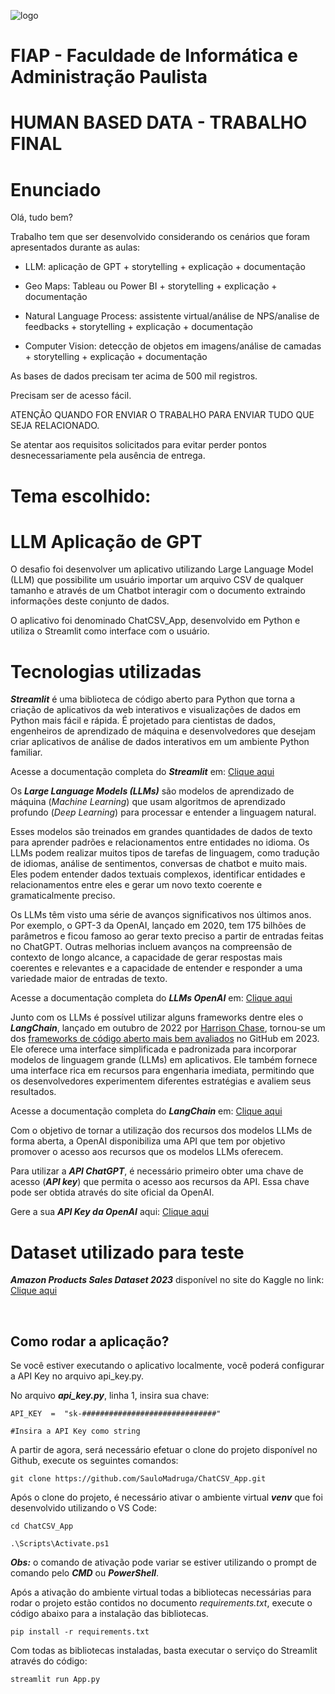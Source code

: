 ![logo](https://github.com/SauloMadruga/ChatCSV_App/assets/41789667/03498a6c-ddb0-40e3-8510-453ecf3fd312)

# FIAP - Faculdade de Informática e Administração Paulista

# **HUMAN BASED DATA - TRABALHO FINAL**

# Enunciado

Olá, tudo bem?

Trabalho tem que ser desenvolvido considerando os cenários que foram apresentados durante as aulas:

- LLM: aplicação de GPT + storytelling + explicação + documentação

- Geo Maps: Tableau ou Power BI + storytelling + explicação + documentação

- Natural Language Process: assistente virtual/análise de NPS/analise de feedbacks + storytelling + explicação + documentação

- Computer Vision: detecção de objetos em imagens/análise de camadas + storytelling + explicação + documentação

As bases de dados precisam ter acima de 500 mil registros.

Precisam ser de acesso fácil.

ATENÇÃO QUANDO FOR ENVIAR O TRABALHO PARA ENVIAR TUDO QUE SEJA RELACIONADO.

Se atentar aos requisitos solicitados para evitar perder pontos desnecessariamente pela ausência de entrega.

# Tema escolhido: 
<h1>LLM Aplicação de GPT</h1>

O desafio foi desenvolver um aplicativo utilizando Large Language Model (LLM) que possibilite um usuário importar um arquivo CSV de qualquer tamanho e através de um Chatbot interagir com o documento extraindo informações deste conjunto de dados.

O aplicativo foi denominado ChatCSV_App, desenvolvido em Python e utiliza o Streamlit como interface com o usuário.

# Tecnologias utilizadas
***Streamlit*** é uma biblioteca de código aberto para Python que torna a criação de aplicativos da web interativos e visualizações de dados em Python mais fácil e rápida. É projetado para cientistas de dados, engenheiros de aprendizado de máquina e desenvolvedores que desejam criar aplicativos de análise de dados interativos em um ambiente Python familiar.

Acesse a documentação completa do ***Streamlit*** em: <a  href="https://streamlit.io/"> Clique aqui </a>

Os ***Large Language Models (LLMs)*** são modelos de aprendizado de máquina (*Machine Learning*) que usam algoritmos de aprendizado profundo (*Deep Learning*) para processar e entender a linguagem natural.

Esses modelos são treinados em grandes quantidades de dados de texto para aprender padrões e relacionamentos entre entidades no idioma. Os LLMs podem realizar muitos tipos de tarefas de linguagem, como tradução de idiomas, análise de sentimentos, conversas de chatbot e muito mais. Eles podem entender dados textuais complexos, identificar entidades e relacionamentos entre eles e gerar um novo texto coerente e gramaticalmente preciso.

Os LLMs têm visto uma série de avanços significativos nos últimos anos. Por exemplo, o GPT-3 da OpenAI, lançado em 2020, tem 175 bilhões de parâmetros e ficou famoso ao gerar texto preciso a partir de entradas feitas no ChatGPT. Outras melhorias incluem avanços na compreensão de contexto de longo alcance, a capacidade de gerar respostas mais coerentes e relevantes e a capacidade de entender e responder a uma variedade maior de entradas de texto.

Acesse a documentação completa do ***LLMs OpenAI*** em: <a  href="https://platform.openai.com/docs/models"> Clique aqui </a>

Junto com os LLMs é possível utilizar alguns frameworks dentre eles o ***LangChain***, lançado em outubro de 2022 por [Harrison Chase](https://www.linkedin.com/in/harrison-chase-961287118), tornou-se um dos [frameworks de código aberto mais bem avaliados](https://github.com/langchain-ai/langchain) no GitHub em 2023. Ele oferece uma interface simplificada e padronizada para incorporar modelos de linguagem grande (LLMs) em aplicativos. Ele também fornece uma interface rica em recursos para engenharia imediata, permitindo que os desenvolvedores experimentem diferentes estratégias e avaliem seus resultados.

Acesse a documentação completa do ***LangChain*** em: <a  href="https://python.langchain.com/docs/integrations/llms/openai"> Clique aqui </a>

Com o objetivo de tornar a utilização dos recursos dos modelos LLMs de forma aberta, a OpenAI disponibiliza uma API que tem por objetivo promover o acesso aos recursos que os modelos LLMs oferecem.

Para utilizar a ***API ChatGPT***, é necessário primeiro obter uma chave de acesso (***API key***) que permita o acesso aos recursos da API. Essa chave pode ser obtida através do site oficial da OpenAI.

Gere a sua ***API Key da OpenAI*** aqui: <a  href="https://platform.openai.com/account/api-keys"> Clique aqui </a>

# Dataset utilizado para teste
***Amazon Products Sales Dataset 2023*** disponível no site do Kaggle no link: <a  href="[https://python.langchain.com/docs/integrations/llms/openai](https://www.kaggle.com/datasets/lokeshparab/amazon-products-dataset)"> Clique aqui </a>


<br>
<h2> Como rodar a aplicação? </h2>

Se você estiver executando o aplicativo localmente, você poderá configurar a API Key no arquivo api_key.py. <br>

No arquivo ***api_key.py***, linha 1, insira sua chave: <br>

```
API_KEY  =  "sk-##############################"

#Insira a API Key como string
```

A partir de agora, será necessário efetuar o clone do projeto disponível no Github, execute os seguintes comandos:
```
git clone https://github.com/SauloMadruga/ChatCSV_App.git
```
Após o clone do projeto, é necessário ativar o ambiente virtual ***venv*** que foi desenvolvido utilizando o VS Code:
```
cd ChatCSV_App

.\Scripts\Activate.ps1
```
***Obs:*** o comando de ativação pode variar se estiver utilizando o prompt de comando pelo ***CMD*** ou ***PowerShell***.

Após a ativação do ambiente virtual todas a bibliotecas necessárias para rodar o projeto estão contidos no documento *requirements.txt*, execute o código abaixo para a instalação das bibliotecas.
```
pip install -r requirements.txt
```

Com todas as bibliotecas instaladas, basta executar o serviço do Streamlit através do código:
```
streamlit run App.py
```
